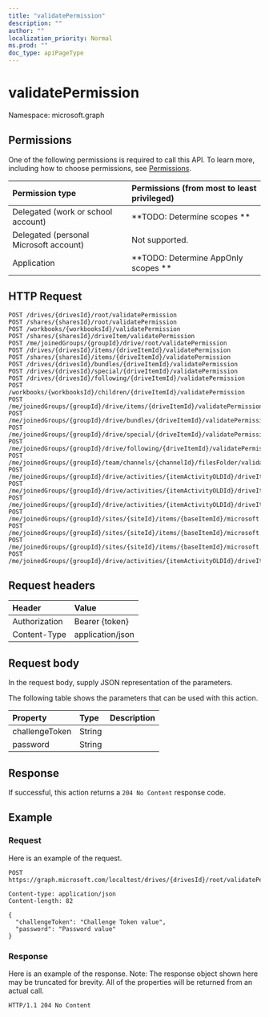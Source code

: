 ```yaml
---
title: "validatePermission"
description: ""
author: ""
localization_priority: Normal
ms.prod: ""
doc_type: apiPageType
---
```


# validatePermission

Namespace: microsoft.graph



## Permissions
One of the following permissions is required to call this API. To learn more, including how to choose permissions, see [Permissions](/concepts/permissions-reference.md).

|Permission type|Permissions (from most to least privileged)|
|:---|:---|
|Delegated (work or school account)|**TODO: Determine scopes **|
|Delegated (personal Microsoft account)|Not supported.|
|Application|**TODO: Determine AppOnly scopes **|

## HTTP Request
<!-- {
  "blockType": "ignored"
}
-->
``` http
POST /drives/{drivesId}/root/validatePermission
POST /shares/{sharesId}/root/validatePermission
POST /workbooks/{workbooksId}/validatePermission
POST /shares/{sharesId}/driveItem/validatePermission
POST /me/joinedGroups/{groupId}/drive/root/validatePermission
POST /drives/{drivesId}/items/{driveItemId}/validatePermission
POST /shares/{sharesId}/items/{driveItemId}/validatePermission
POST /drives/{drivesId}/bundles/{driveItemId}/validatePermission
POST /drives/{drivesId}/special/{driveItemId}/validatePermission
POST /drives/{drivesId}/following/{driveItemId}/validatePermission
POST /workbooks/{workbooksId}/children/{driveItemId}/validatePermission
POST /me/joinedGroups/{groupId}/drive/items/{driveItemId}/validatePermission
POST /me/joinedGroups/{groupId}/drive/bundles/{driveItemId}/validatePermission
POST /me/joinedGroups/{groupId}/drive/special/{driveItemId}/validatePermission
POST /me/joinedGroups/{groupId}/drive/following/{driveItemId}/validatePermission
POST /me/joinedGroups/{groupId}/team/channels/{channelId}/filesFolder/validatePermission
POST /me/joinedGroups/{groupId}/drive/activities/{itemActivityOLDId}/driveItem/validatePermission
POST /me/joinedGroups/{groupId}/drive/activities/{itemActivityOLDId}/driveItem/listItem/driveItem/validatePermission
POST /me/joinedGroups/{groupId}/drive/activities/{itemActivityOLDId}/driveItem/children/{driveItemId}/validatePermission
POST /me/joinedGroups/{groupId}/sites/{siteId}/items/{baseItemId}/microsoft.graph.sharedDriveItem/root/validatePermission
POST /me/joinedGroups/{groupId}/sites/{siteId}/items/{baseItemId}/microsoft.graph.sharedDriveItem/driveItem/validatePermission
POST /me/joinedGroups/{groupId}/sites/{siteId}/items/{baseItemId}/microsoft.graph.sharedDriveItem/items/{driveItemId}/validatePermission
POST /me/joinedGroups/{groupId}/drive/activities/{itemActivityOLDId}/driveItem/analytics/itemActivityStats/{itemActivityStatId}/activities/{itemActivityId}/driveItem/validatePermission
```

## Request headers
|Header|Value|
|:---|:---|
|Authorization|Bearer {token}|
|Content-Type|application/json|

## Request body
In the request body, supply JSON representation of the parameters.

The following table shows the parameters that can be used with this action.

|Property|Type|Description|
|:---|:---|:---|
|challengeToken|String||
|password|String||



## Response
If successful, this action returns a `204 No Content` response code.

## Example

### Request
Here is an example of the request.
<!-- {
  "blockType": "request",
  "name": "driveitem_validatepermission"
}
-->
``` http
POST https://graph.microsoft.com/localtest/drives/{drivesId}/root/validatePermission

Content-type: application/json
Content-length: 82

{
  "challengeToken": "Challenge Token value",
  "password": "Password value"
}
```

### Response
Here is an example of the response. Note: The response object shown here may be truncated for brevity. All of the properties will be returned from an actual call.
<!-- {
  "blockType": "response",
  "truncated": true
}
-->
``` http
HTTP/1.1 204 No Content
```

